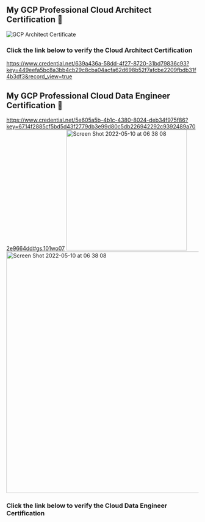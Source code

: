 ## My GCP Professional Cloud Architect Certification 👋

![GCP Architect Certificate](https://user-images.githubusercontent.com/343710/165311191-ee15bdbe-bbae-4dfc-8996-be038b8a220c.png)

### Click the link below to verify the Cloud Architect Certification

<https://www.credential.net/639a436a-58dd-4f27-8720-31bd79836c93?key=449eefa5bc8a3bb4cb29c8cba04acfa62d698b52f7afcbe2209fbdb31f4b3df3&record_view=true>

## My GCP Professional Cloud Data Engineer Certification 👋
https://www.credential.net/5e605a5b-4b1c-4380-8024-deb34f975f86?key=6714f2885cf5bd5d43f2779db3e99d80c5db226942292c9392489a702e9664dd#gs.101wo07
<img width="316" alt="Screen Shot 2022-05-10 at 06 38 08" src="https://user-images.githubusercontent.com/343710/167545384-c75a41ff-7c7a-46b4-8f41-7a417184c538.png">
<img width="632" alt="Screen Shot 2022-05-10 at 06 38 08" src="https://user-images.githubusercontent.com/343710/167544406-c3d4a85d-d82c-4c10-a12e-ac0758e99e4b.png">

### Click the link below to verify the Cloud Data Engineer Certification




